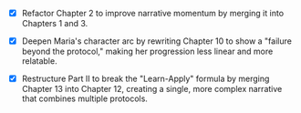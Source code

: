 - [x] Refactor Chapter 2 to improve narrative momentum by merging it into Chapters 1 and 3.
- [x] Deepen Maria's character arc by rewriting Chapter 10 to show a "failure beyond the protocol," making her progression less linear and more relatable.
- [x] Restructure Part II to break the "Learn-Apply" formula by merging Chapter 13 into Chapter 12, creating a single, more complex narrative that combines multiple protocols.
      
